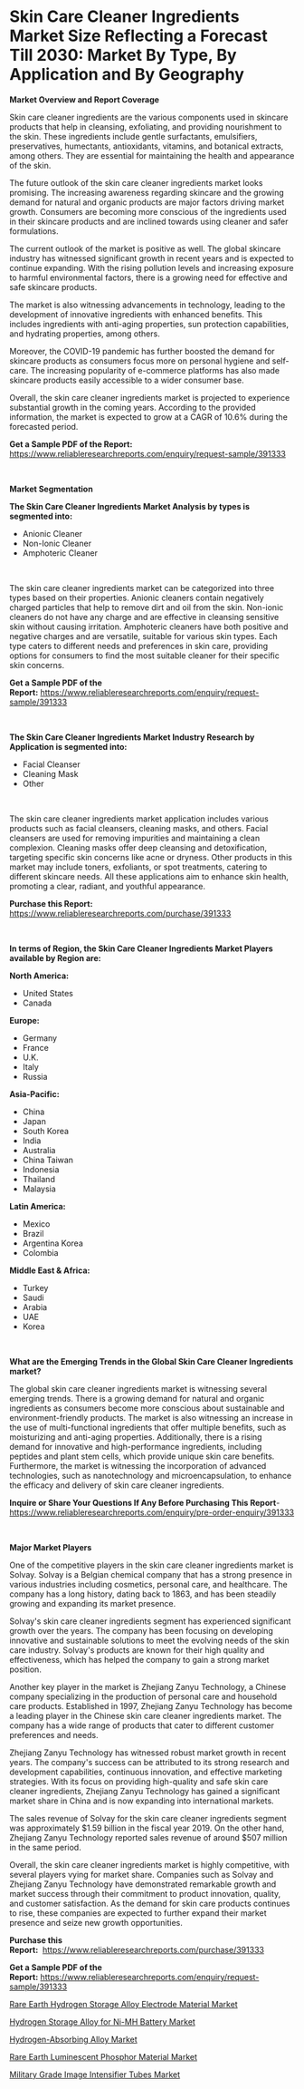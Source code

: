 <p><h1>Skin Care Cleaner Ingredients Market Size Reflecting a Forecast Till 2030: Market By Type, By Application and By Geography</h1></p><p><strong>Market Overview and Report Coverage</strong></p>
<p><p>Skin care cleaner ingredients are the various components used in skincare products that help in cleansing, exfoliating, and providing nourishment to the skin. These ingredients include gentle surfactants, emulsifiers, preservatives, humectants, antioxidants, vitamins, and botanical extracts, among others. They are essential for maintaining the health and appearance of the skin.</p><p>The future outlook of the skin care cleaner ingredients market looks promising. The increasing awareness regarding skincare and the growing demand for natural and organic products are major factors driving market growth. Consumers are becoming more conscious of the ingredients used in their skincare products and are inclined towards using cleaner and safer formulations.</p><p>The current outlook of the market is positive as well. The global skincare industry has witnessed significant growth in recent years and is expected to continue expanding. With the rising pollution levels and increasing exposure to harmful environmental factors, there is a growing need for effective and safe skincare products.</p><p>The market is also witnessing advancements in technology, leading to the development of innovative ingredients with enhanced benefits. This includes ingredients with anti-aging properties, sun protection capabilities, and hydrating properties, among others.</p><p>Moreover, the COVID-19 pandemic has further boosted the demand for skincare products as consumers focus more on personal hygiene and self-care. The increasing popularity of e-commerce platforms has also made skincare products easily accessible to a wider consumer base.</p><p>Overall, the skin care cleaner ingredients market is projected to experience substantial growth in the coming years. According to the provided information, the market is expected to grow at a CAGR of 10.6% during the forecasted period.</p></p>
<p><strong>Get a Sample PDF of the Report:</strong> <a href="https://www.reliableresearchreports.com/enquiry/request-sample/391333">https://www.reliableresearchreports.com/enquiry/request-sample/391333</a></p>
<p>&nbsp;</p>
<p><strong>Market Segmentation</strong></p>
<p><strong>The Skin Care Cleaner Ingredients Market Analysis by types is segmented into:</strong></p>
<p><ul><li>Anionic Cleaner</li><li>Non-Ionic Cleaner</li><li>Amphoteric Cleaner</li></ul></p>
<p>&nbsp;</p>
<p><p>The skin care cleaner ingredients market can be categorized into three types based on their properties. Anionic cleaners contain negatively charged particles that help to remove dirt and oil from the skin. Non-ionic cleaners do not have any charge and are effective in cleansing sensitive skin without causing irritation. Amphoteric cleaners have both positive and negative charges and are versatile, suitable for various skin types. Each type caters to different needs and preferences in skin care, providing options for consumers to find the most suitable cleaner for their specific skin concerns.</p></p>
<p><strong>Get a Sample PDF of the Report:</strong>&nbsp;<a href="https://www.reliableresearchreports.com/enquiry/request-sample/391333">https://www.reliableresearchreports.com/enquiry/request-sample/391333</a></p>
<p>&nbsp;</p>
<p><strong>The Skin Care Cleaner Ingredients Market Industry Research by Application is segmented into:</strong></p>
<p><ul><li>Facial Cleanser</li><li>Cleaning Mask</li><li>Other</li></ul></p>
<p>&nbsp;</p>
<p><p>The skin care cleaner ingredients market application includes various products such as facial cleansers, cleaning masks, and others. Facial cleansers are used for removing impurities and maintaining a clean complexion. Cleaning masks offer deep cleansing and detoxification, targeting specific skin concerns like acne or dryness. Other products in this market may include toners, exfoliants, or spot treatments, catering to different skincare needs. All these applications aim to enhance skin health, promoting a clear, radiant, and youthful appearance.</p></p>
<p><strong>Purchase this Report:</strong>&nbsp; <a href="https://www.reliableresearchreports.com/purchase/391333">https://www.reliableresearchreports.com/purchase/391333</a></p>
<p>&nbsp;</p>
<p><strong>In terms of Region, the Skin Care Cleaner Ingredients Market Players available by Region are:</strong></p>
<p>
    <p> <strong> North America: </strong>
        <ul>
            <li>United States</li>
            <li>Canada</li>
        </ul>
        </p> 
    <p> <strong> Europe: </strong>
        <ul>
            <li>Germany</li>
            <li>France</li>
            <li>U.K.</li>
            <li>Italy</li>
            <li>Russia</li>
        </ul>
        </p> 
    <p> <strong> Asia-Pacific: </strong>
        <ul>
            <li>China</li>
            <li>Japan</li>
            <li>South Korea</li>
            <li>India</li>
            <li>Australia</li>
            <li>China Taiwan</li>
            <li>Indonesia</li>
            <li>Thailand</li>
            <li>Malaysia</li>
        </ul>
        </p> 
    <p> <strong> Latin America: </strong>
        <ul>
            <li>Mexico</li>
            <li>Brazil</li>
            <li>Argentina Korea</li>
            <li>Colombia</li>
        </ul>
        </p> 
    <p> <strong> Middle East & Africa: </strong>
        <ul>
            <li>Turkey</li>
            <li>Saudi</li>
            <li>Arabia</li>
            <li>UAE</li>
            <li>Korea</li>
        </ul>
    </p>
    </p>
<p>&nbsp;</p>
<p><strong>What are the Emerging Trends in the Global Skin Care Cleaner Ingredients market?</strong></p>
<p><p>The global skin care cleaner ingredients market is witnessing several emerging trends. There is a growing demand for natural and organic ingredients as consumers become more conscious about sustainable and environment-friendly products. The market is also witnessing an increase in the use of multi-functional ingredients that offer multiple benefits, such as moisturizing and anti-aging properties. Additionally, there is a rising demand for innovative and high-performance ingredients, including peptides and plant stem cells, which provide unique skin care benefits. Furthermore, the market is witnessing the incorporation of advanced technologies, such as nanotechnology and microencapsulation, to enhance the efficacy and delivery of skin care cleaner ingredients.</p></p>
<p><strong>Inquire or Share Your Questions If Any Before Purchasing This Report</strong>- <a href="https://www.reliableresearchreports.com/enquiry/pre-order-enquiry/391333">https://www.reliableresearchreports.com/enquiry/pre-order-enquiry/391333</a></p>
<p>&nbsp;</p>
<p><strong>Major Market Players</strong></p>
<p><p>One of the competitive players in the skin care cleaner ingredients market is Solvay. Solvay is a Belgian chemical company that has a strong presence in various industries including cosmetics, personal care, and healthcare. The company has a long history, dating back to 1863, and has been steadily growing and expanding its market presence.</p><p>Solvay's skin care cleaner ingredients segment has experienced significant growth over the years. The company has been focusing on developing innovative and sustainable solutions to meet the evolving needs of the skin care industry. Solvay's products are known for their high quality and effectiveness, which has helped the company to gain a strong market position.</p><p>Another key player in the market is Zhejiang Zanyu Technology, a Chinese company specializing in the production of personal care and household care products. Established in 1997, Zhejiang Zanyu Technology has become a leading player in the Chinese skin care cleaner ingredients market. The company has a wide range of products that cater to different customer preferences and needs.</p><p>Zhejiang Zanyu Technology has witnessed robust market growth in recent years. The company's success can be attributed to its strong research and development capabilities, continuous innovation, and effective marketing strategies. With its focus on providing high-quality and safe skin care cleaner ingredients, Zhejiang Zanyu Technology has gained a significant market share in China and is now expanding into international markets.</p><p>The sales revenue of Solvay for the skin care cleaner ingredients segment was approximately $1.59 billion in the fiscal year 2019. On the other hand, Zhejiang Zanyu Technology reported sales revenue of around $507 million in the same period.</p><p>Overall, the skin care cleaner ingredients market is highly competitive, with several players vying for market share. Companies such as Solvay and Zhejiang Zanyu Technology have demonstrated remarkable growth and market success through their commitment to product innovation, quality, and customer satisfaction. As the demand for skin care products continues to rise, these companies are expected to further expand their market presence and seize new growth opportunities.</p></p>
<p><strong>Purchase this Report:</strong>&nbsp;&nbsp;<a href="https://www.reliableresearchreports.com/purchase/391333">https://www.reliableresearchreports.com/purchase/391333</a></p>
<p></p>
<p><strong>Get a Sample PDF of the Report:</strong>&nbsp;<a href="https://www.reliableresearchreports.com/enquiry/request-sample/391333">https://www.reliableresearchreports.com/enquiry/request-sample/391333</a></p>
<p><p><a href="https://medium.com/@ebbaeffertz1951/rare-earth-hydrogen-storage-alloy-electrode-material-market-comprehensive-assessment-by-type-b824b0cdbb75">Rare Earth Hydrogen Storage Alloy Electrode Material Market</a></p><p><a href="https://medium.com/@verlielesch1927/hydrogen-storage-alloy-for-ni-mh-battery-market-furnishes-information-on-market-share-market-df3b3cdcb323">Hydrogen Storage Alloy for Ni-MH Battery Market</a></p><p><a href="https://medium.com/@cruzdamore75/hydrogen-absorbing-alloy-market-competitive-analysis-market-trends-and-forecast-to-2030-7f2203522786">Hydrogen-Absorbing Alloy Market</a></p><p><a href="https://medium.com/@alethaebert2013/analyzing-rare-earth-luminescent-phosphor-material-market-global-industry-perspective-and-forecast-7cebc6c3eec7">Rare Earth Luminescent Phosphor Material Market</a></p><p><a href="https://medium.com/@lavernacole2023/military-grade-image-intensifier-tubes-market-size-reveals-the-best-marketing-channels-in-global-c69dea785e47">Military Grade Image Intensifier Tubes Market</a></p></p>